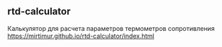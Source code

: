 ## rtd-calculator  
Калькулятор для расчета параметров термометров сопротивления  
https://mirtimur.github.io/rtd-calculator/index.html  
